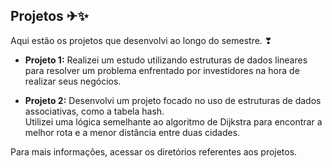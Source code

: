 ## Projetos ✈✨

Aqui estão os projetos que desenvolvi ao longo do semestre. ❣

- **Projeto 1:** Realizei um estudo utilizando estruturas de dados lineares para resolver um problema enfrentado por investidores na hora de realizar seus negócios.

- **Projeto 2:** Desenvolvi um projeto focado no uso de estruturas de dados associativas, como a tabela hash. <br>
Utilizei uma lógica semelhante ao algoritmo de Dijkstra para encontrar a melhor rota e a menor distância entre duas cidades.

Para mais informações, acessar os diretórios referentes aos projetos. 
